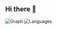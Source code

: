## Hi there 👋

![Graph](https://github-readme-activity-graph.vercel.app/graph?username=Gonzalosilvalde&theme=github)
![Languages](https://github-readme-stats.vercel.app/api/top-langs/?username=Gonzalosilvalde&layout=compact&theme=dark)
